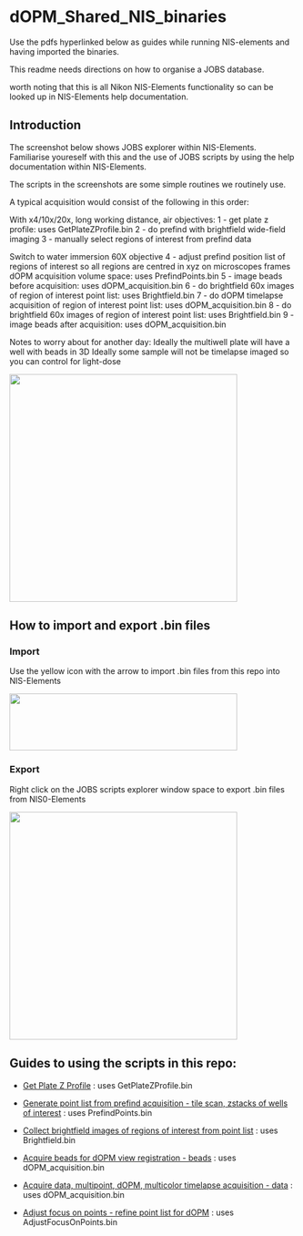 # dOPM_Shared_NIS_binaries #

Use the pdfs hyperlinked below as guides while running NIS-elements and having imported the binaries.

This readme needs directions on how to organise a JOBS database. 

worth noting that this is all Nikon NIS-Elements functionality so can be looked up in NIS-Elements help documentation.

## Introduction
The screenshot below shows JOBS explorer within NIS-Elements. Familiarise youreself with this and the use of JOBS scripts by using the help documentation within NIS-Elements.

The scripts in the screenshots are some simple routines we routinely use.

A typical acquisition would consist of the following in this order:

With x4/10x/20x, long working distance, air objectives:
1 - get plate z profile: uses GetPlateZProfile.bin
2 - do prefind with brightfield wide-field imaging
3 - manually select regions of interest from prefind data

Switch to water immersion 60X objective
4 - adjust prefind position list of regions of interest so all regions are centred in xyz on microscopes frames dOPM acquisition volume space: uses PrefindPoints.bin
5 - image beads before acquisition: uses dOPM_acquisition.bin
6 - do brightfield 60x images of region of interest point list: uses Brightfield.bin
7 - do dOPM timelapse acquisition of region of interest point list: uses dOPM_acquisition.bin
8 - do brightfield 60x images of region of interest point list: uses Brightfield.bin
9 - image beads after acquisition: uses dOPM_acquisition.bin

Notes to worry about for another day:
Ideally the multiwell plate will have a well with beads in 3D
Ideally some sample will not be timelapse imaged so you can control for light-dose 


<img src="https://github.com/FLIMinator/dOPM_Shared_NIS_binaries/blob/v3/pictures/JOBsExplorer.PNG" width="400" height="400">


## How to import and export .bin files

### Import
Use the yellow icon with the arrow to import .bin files from this repo into NIS-Elements 

<img src="https://github.com/FLIMinator/dOPM_Shared_NIS_binaries/blob/v3/pictures/JOBsExplorerImportJOBDefinitions.PNG" width="400" height="100">


### Export
Right click on the JOBS scripts explorer window space to export .bin files from NIS0-Elements

<img src="https://github.com/FLIMinator/dOPM_Shared_NIS_binaries/blob/v3/pictures/JOBsExplorer_ExportJOBDefinitions.PNG" width="400" height="400">


## Guides to using the scripts in this repo:

* [Get Plate Z Profile](https://github.com/ImperialCollegeLondon/oblique-plane-microscopy/tree/main/Nikon_acquisition_software_guides/GetPlateZProfile.pdf)
: uses GetPlateZProfile.bin

* [Generate point list from prefind acquisition - tile scan, zstacks of wells of interest](https://github.com/ImperialCollegeLondon/oblique-plane-microscopy/tree/main/Nikon_acquisition_software_guides/Prefind_JOBS_script.pdf)
: uses PrefindPoints.bin

* [Collect brightfield images of regions of interest from point list](https://github.com/ImperialCollegeLondon/oblique-plane-microscopy/tree/main/Nikon_acquisition_software_guides/Brightfield.pdf)
: uses Brightfield.bin

* [Acquire beads for dOPM view registration - beads](https://github.com/ImperialCollegeLondon/oblique-plane-microscopy/tree/main/Nikon_acquisition_software_guides/Acquisition_beads_JOBS_script.pdf)
: uses dOPM_acquisition.bin

* [Acquire data, multipoint, dOPM, multicolor timelapse acquisition - data](https://github.com/ImperialCollegeLondon/oblique-plane-microscopy/tree/main/Nikon_acquisition_software_guides/Acquisition_JOBS_script.pdf)
: uses dOPM_acquisition.bin

* [Adjust focus on points - refine point list for dOPM](https://github.com/ImperialCollegeLondon/oblique-plane-microscopy/tree/main/Nikon_acquisition_software_guides/Adjust_focus_on_points_guide.pdf)
: uses AdjustFocusOnPoints.bin
